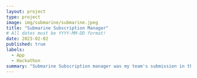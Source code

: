 ```yaml
---
layout: project
type: project
image: img/submarine/submarine.jpeg
title: "Submarine Subscription Manager"
# All dates must be YYYY-MM-DD format!
date: 2023-02-02
published: true
labels:
  - App
  - Hackathon
summary: "Submarine Subscription manager was my team's submission in the Virtual CodeDay Winter 2021 Hackathon. This application allows the user to enter in their subscriptions and billing cycles to keep track of their expenses over time."
---
```

